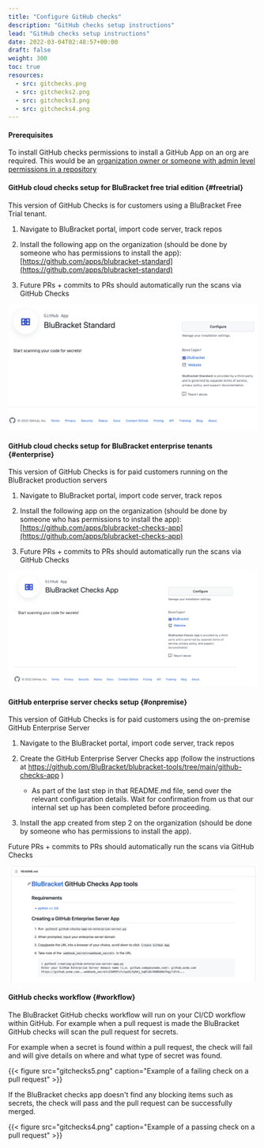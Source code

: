 ```yaml
---
title: "Configure GitHub checks"
description: "GitHub checks setup instructions"
lead: "GitHub checks setup instructions"
date: 2022-03-04T02:48:57+00:00
draft: false
weight: 300
toc: true
resources:
  - src: gitchecks.png
  - src: gitchecks2.png
  - src: gitchecks3.png
  - src: gitchecks4.png
---
```


#### Prerequisites

To install GitHub checks permissions to install a GitHub App on an org are required.  This would be an [organization owner or someone with admin level permissions in a repository](https://docs.github.com/en/developers/apps/differences-between-github-apps-and-oauth-apps#who-can-install-github-apps-and-authorize-oauth-apps)

#### GitHub cloud checks setup for BluBracket free trial edition {#freetrial}

This version of GitHub Checks is for customers using a BluBracket Free Trial tenant.

1. Navigate to BluBracket portal, import code server, track repos

2. Install the following app on the organization (should be done by someone who has permissions to install the app): [https://github.com/apps/blubracket-standard](https://github.com/apps/blubracket-standard)

3. Future PRs + commits to PRs should automatically run the scans via GitHub Checks

[![Github Checks Free Install](gitchecks.png)](https://github.com/apps/blubracket-standard)

#### GitHub cloud checks setup for BluBracket enterprise tenants {#enterprise}

This version of GitHub Checks is for paid customers running on the BluBracket production servers

1. Navigate to BluBracket portal, import code server, track repos

2. Install the following app on the organization (should be done by someone who has permissions to install the app): [https://github.com/apps/blubracket-checks-app](https://github.com/apps/blubracket-checks-app)

3. Future PRs + commits to PRs should automatically run the scans via GitHub Checks

[![Github Checks Paid Install](gitchecks2.png)](https://github.com/apps/blubracket-checks-app)

#### GitHub enterprise server checks setup {#onpremise}

This version of GitHub Checks is for paid customers using the on-premise GitHub Enterprise Server

1. Navigate to the BluBracket portal, import code server, track repos

2. Create the GitHub Enterprise Server Checks app (follow the instructions at https://github.com/BluBracket/blubracket-tools/tree/main/github-checks-app )

    * As part of the last step in that README.md file, send over the relevant configuration details. Wait for confirmation from us that our internal set up has been completed before proceeding.

3. Install the app created from step 2 on the organization (should be done by someone who has permissions to install the app).

Future PRs + commits to PRs should automatically run the scans via GitHub Checks

[![GitHub Checks Enterprise](gitchecks3.png)](https://github.com/BluBracket/blubracket-tools/tree/main/github-checks-app)

#### GitHub checks workflow {#workflow}

The BluBracket GitHub checks workflow will run on your CI/CD workflow within GitHub.  For example when a pull request is made the BluBracket GitHub checks will scan the pull request for secrets.  

For example when a secret is found within a pull request, the check will fail and will give details on where and what type of secret was found.

{{< figure src="gitchecks5.png" caption="Example of a failing check on a pull request" >}}

If the BluBracket checks app doesn't find any blocking items such as secrets, the check will pass and the pull request can be successfully merged.

{{< figure src="gitchecks4.png" caption="Example of a passing check on a pull request" >}}
